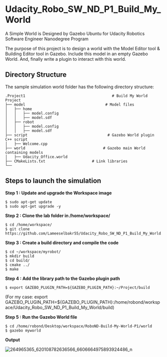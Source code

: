 # Udacity_Robo_SW_ND_P1_Build_My_World
A Simple World is Designed by Gazebo Ubuntu for Udacity Robotics Software Engineer Nanodegree Program 

The purpose of this project is to design a world with the Model Editor tool & Building Editor tool in Gazebo. Include this model in an empty Gazebo World. And, finally write a plugin to interact with this world.

## Directory Structure
The sample simulation world folder has the following directory structure:

    .Project1                                       # Build My World Project 
    ├── model                                    # Model files 
    │   ├── home
    │   │   ├── model.config
    │   │   ├── model.sdf
    │   ├── robot
    │   │   ├── model.config
    │   │   ├── model.sdf
    ├── script                                    # Gazebo World plugin C++ script      
    │   ├── Welcome.cpp
    ├── world                                   # Gazebo main World containing models 
    │   ├── Udacity_Office.world
    ├── CMakeLists.txt                     # Link libraries 
    └──                              


## Steps to launch the simulation


**Step 1 : Update and upgrade the Workspace image**	 

```
$ sudo apt-get update
$ sudo apt-get upgrade -y
```

**Step 2 : Clone the lab folder in /home/workspace/**

```
$ cd /home/workspace/
$ git clone https://github.com/Lameeselbakr55/Udacity_Robo_SW_ND_P1_Build_My_World.git
```

**Step 3 : Create a build directory and compile the code** 

```
$ cd ~/workspace/myrobot/
$ mkdir build
$ cd build/
$ cmake ../
$ make
```

**Step 4 : Add the library path to the Gazebo plugin path** 
```
$ export GAZEBO_PLUGIN_PATH=${GAZEBO_PLUGIN_PATH}:~/Project/build
```

(For my case: export GAZEBO_PLUGIN_PATH=${GAZEBO_PLUGIN_PATH}:/home/robond/workspace/Udacity_Robo_SW_ND_P1_Build_My_World/build)

**Step 5 : Run the Gazebo World file**

```
$ cd /home/robond/Desktop/workspace/RoboND-Build-My-World-P1/world
$ gazebo myworld
```

**Output**
 
![264965365_620108782636566_6606664975893924486_n](https://user-images.githubusercontent.com/98288035/150702474-7a2522b3-92ab-4ec4-81e6-dc41c0069cc4.jpg)

